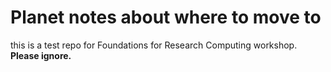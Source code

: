 # Planet notes about where to move to
this is a test repo for Foundations for Research Computing workshop. **Please ignore.** 
